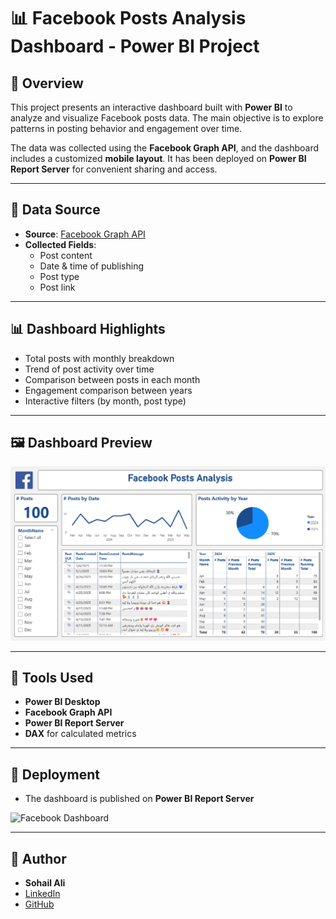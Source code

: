 # 📊 Facebook Posts Analysis Dashboard - Power BI Project

## 📌 Overview

This project presents an interactive dashboard built with **Power BI** to analyze and visualize Facebook posts data. 
The main objective is to explore patterns in posting behavior and engagement over time.

The data was collected using the **Facebook Graph API**, and the dashboard includes a customized **mobile layout**. 
It has been deployed on **Power BI Report Server** for convenient sharing and access.

---

## 📂 Data Source

- **Source**: [Facebook Graph API](https://developers.facebook.com/docs/graph-api)
- **Collected Fields**:
  - Post content
  - Date & time of publishing
  - Post type
  - Post link

---

## 📊 Dashboard Highlights

- Total posts with monthly breakdown
- Trend of post activity over time
- Comparison between posts in each month
- Engagement comparison between years
- Interactive filters (by month, post type)

---

## 🖼 Dashboard Preview

![Facebook Dashboard](Dashboard.png)

---

## 🧰 Tools Used

- **Power BI Desktop**
- **Facebook Graph API**
- **Power BI Report Server**
- **DAX** for calculated metrics

---

## 🔗 Deployment

- The dashboard is published on **Power BI Report Server**
  
![Facebook Dashboard](ReportServer.png)

---

## 📣 Author

- **Sohail Ali**
- [LinkedIn](https://linkedin.com/in/sohail-ali-8b626128a)
- [GitHub](https://github.com/asohail20a)
